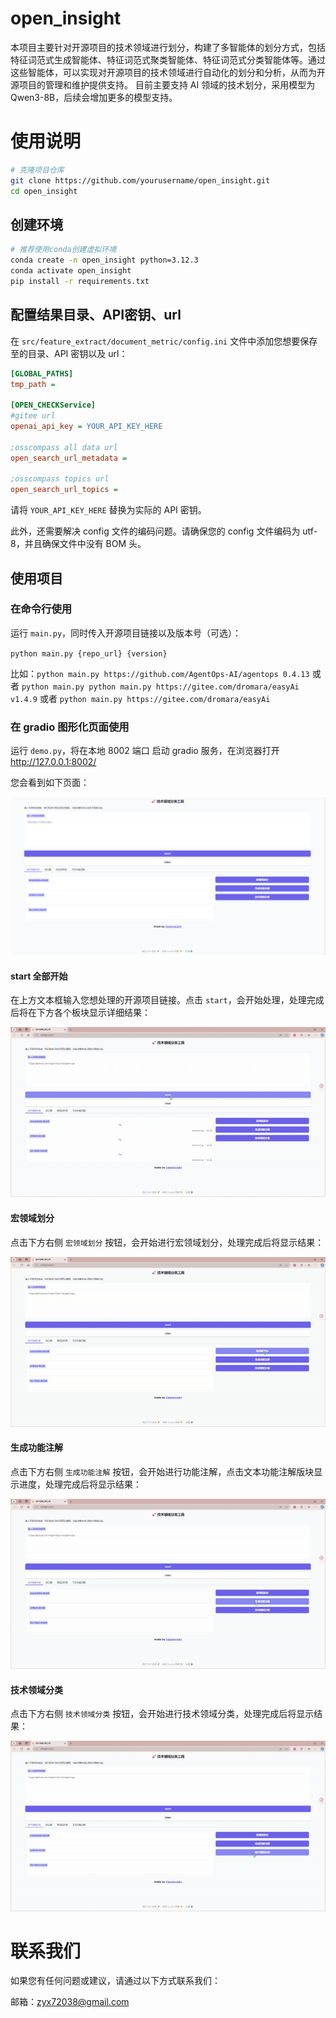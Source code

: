 # open_insight
本项目主要针对开源项目的技术领域进行划分，构建了多智能体的划分方式，包括特征词范式生成智能体、特征词范式聚类智能体、特征词范式分类智能体等。通过这些智能体，可以实现对开源项目的技术领域进行自动化的划分和分析，从而为开源项目的管理和维护提供支持。
目前主要支持 AI 领域的技术划分，采用模型为 Qwen3-8B，后续会增加更多的模型支持。

# 使用说明

```bash
# 克隆项目仓库
git clone https://github.com/yourusername/open_insight.git
cd open_insight
```
## 创建环境
```bash
# 推荐使用conda创建虚拟环境
conda create -n open_insight python=3.12.3
conda activate open_insight
pip install -r requirements.txt
```
## 配置结果目录、API密钥、url

在 `src/feature_extract/document_metric/config.ini` 文件中添加您想要保存至的目录、API 密钥以及 url：

```ini
[GLOBAL_PATHS]
tmp_path = 

[OPEN_CHECKService]
#gitee url
openai_api_key = YOUR_API_KEY_HERE

;osscompass all data url
open_search_url_metadata = 

;osscompass topics url
open_search_url_topics = 

```

请将 `YOUR_API_KEY_HERE` 替换为实际的 API 密钥。

此外，还需要解决 config 文件的编码问题。请确保您的 config 文件编码为 utf-8，并且确保文件中没有 BOM 头。

## 使用项目

### 在命令行使用

运行 `main.py`，同时传入开源项目链接以及版本号（可选）：

`python main.py {repo_url} {version}`

比如：`python main.py https://github.com/AgentOps-AI/agentops 0.4.13`
或者 `python main.py python main.py https://gitee.com/dromara/easyAi v1.4.9`
或者 `python main.py https://gitee.com/dromara/easyAi`

### 在 gradio 图形化页面使用

运行 `demo.py`，将在本地 8002 端口 启动 gradio 服务，在浏览器打开 http://127.0.0.1:8002/

您会看到如下页面：

![main.png](readme_img/main.png)

#### start 全部开始

在上方文本框输入您想处理的开源项目链接。点击 `start`，会开始处理，处理完成后将在下方各个板块显示详细结果：

![1.gif](readme_img/1.gif)

#### 宏领域划分

点击下方右侧 `宏领域划分` 按钮，会开始进行宏领域划分，处理完成后将显示结果：

![2.gif](readme_img/2.gif)

#### 生成功能注解

点击下方右侧 `生成功能注解` 按钮，会开始进行功能注解，点击文本功能注解版块显示进度，处理完成后将显示结果：

![3.gif](readme_img/3.gif)

#### 技术领域分类

点击下方右侧 `技术领域分类` 按钮，会开始进行技术领域分类，处理完成后将显示结果：

![4.gif](readme_img/4.gif)

# 联系我们

如果您有任何问题或建议，请通过以下方式联系我们：

邮箱：zyx72038@gmail.com